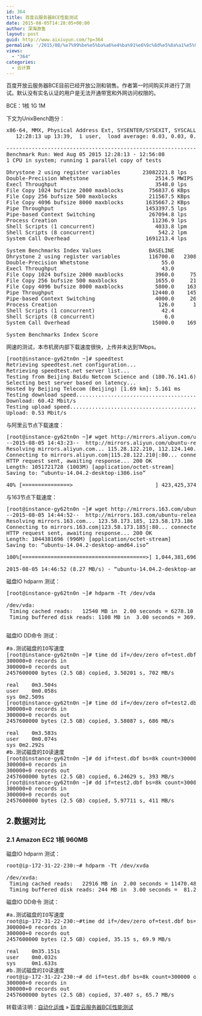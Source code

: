 ```yaml
---
id: 364
title: 百度云服务器BCE性能测试
date: 2015-08-05T14:28:05+00:00
author: 深海游鱼
layout: post
guid: http://www.aixiuyun.com/?p=364
permalink: '/2015/08/%e7%99%be%e5%ba%a6%e4%ba%91%e6%9c%8d%e5%8a%a1%e5%99%a8bce%e6%80%a7%e8%83%bd%e6%b5%8b%e8%af%95.html'
views:
  - "364"
categories:
  - 云计算
---
```

百度开放云服务器BCE目前已经开放公测和销售。作者第一时间购买并进行了测试。默认没有实名认证的用户是无法开通带宽和外网访问权限的。
  
BCE：1核 1G 1M
  
下文为UnixBench跑分：

<pre class="prettyprint linenums">x86-64, MMX, Physical Address Ext, SYSENTER/SYSEXIT, SYSCALL/SYSRET
   12:28:13 up 13:39,  1 user,  load average: 0.03, 0.03, 0.00; runlevel 3

------------------------------------------------------------------------
Benchmark Run: Wed Aug 05 2015 12:28:13 - 12:56:08
1 CPU in system; running 1 parallel copy of tests

Dhrystone 2 using register variables       23082221.8 lps   (10.0 s, 7 samples)
Double-Precision Whetstone                     2514.5 MWIPS (9.9 s, 7 samples)
Execl Throughput                               3548.0 lps   (29.9 s, 2 samples)
File Copy 1024 bufsize 2000 maxblocks        756837.6 KBps  (30.0 s, 2 samples)
File Copy 256 bufsize 500 maxblocks          211567.5 KBps  (30.0 s, 2 samples)
File Copy 4096 bufsize 8000 maxblocks       1635667.2 KBps  (30.0 s, 2 samples)
Pipe Throughput                             1453397.5 lps   (10.0 s, 7 samples)
Pipe-based Context Switching                 267094.8 lps   (10.0 s, 7 samples)
Process Creation                              11236.9 lps   (30.0 s, 2 samples)
Shell Scripts (1 concurrent)                   4033.8 lpm   (60.0 s, 2 samples)
Shell Scripts (8 concurrent)                    542.2 lpm   (60.0 s, 2 samples)
System Call Overhead                        1691213.4 lps   (10.0 s, 7 samples)

System Benchmarks Index Values               BASELINE       RESULT    INDEX
Dhrystone 2 using register variables         116700.0   23082221.8   1977.9
Double-Precision Whetstone                       55.0       2514.5    457.2
Execl Throughput                                 43.0       3548.0    825.1
File Copy 1024 bufsize 2000 maxblocks          3960.0     756837.6   1911.2
File Copy 256 bufsize 500 maxblocks            1655.0     211567.5   1278.4
File Copy 4096 bufsize 8000 maxblocks          5800.0    1635667.2   2820.1
Pipe Throughput                               12440.0    1453397.5   1168.3
Pipe-based Context Switching                   4000.0     267094.8    667.7
Process Creation                                126.0      11236.9    891.8
Shell Scripts (1 concurrent)                     42.4       4033.8    951.4
Shell Scripts (8 concurrent)                      6.0        542.2    903.7
System Call Overhead                          15000.0    1691213.4   1127.5
                                                                   ========
System Benchmarks Index Score                                        1109.2
</pre>

网速的测试，本市机房内部下载速度很快，上传并未达到1Mbps。

<pre class="prettyprint linenums">[root@instance-gy62tn0n ~]# speedtest
Retrieving speedtest.net configuration...
Retrieving speedtest.net server list...
Testing from Beijing Baidu Netcom Science and (180.76.141.6)...
Selecting best server based on latency...
Hosted by Beijing Telecom (Beijing) [1.69 km]: 5.161 ms
Testing download speed........................................
Download: 60.42 Mbit/s
Testing upload speed..................................................
Upload: 0.53 Mbit/s
</pre>

与阿里云节点下载速度：

<pre class="prettyprint linenums">[root@instance-gy62tn0n ~]# wget http://mirrors.aliyun.com/ubuntu-releases/14.04/ubuntu-14.04.2-desktop-i386.iso
--2015-08-05 14:43:23--  http://mirrors.aliyun.com/ubuntu-releases/14.04/ubuntu-14.04.2-desktop-i386.iso
Resolving mirrors.aliyun.com... 115.28.122.210, 112.124.140.210
Connecting to mirrors.aliyun.com|115.28.122.210|:80... connected.
HTTP request sent, awaiting response... 200 OK
Length: 1051721728 (1003M) [application/octet-stream]
Saving to: “ubuntu-14.04.2-desktop-i386.iso”

40% [===============&gt;                          ] 423,425,374 5.00M/s  eta 2m 2s
</pre>

与163节点下载速度：

<pre class="prettyprint linenums">[root@instance-gy62tn0n ~]# wget http://mirrors.163.com/ubuntu-releases/14.04/ubuntu-14.04.2-desktop-amd64.iso
--2015-08-05 14:44:52--  http://mirrors.163.com/ubuntu-releases/14.04/ubuntu-14.04.2-desktop-amd64.iso
Resolving mirrors.163.com... 123.58.173.185, 123.58.173.186
Connecting to mirrors.163.com|123.58.173.185|:80... connected.
HTTP request sent, awaiting response... 200 OK
Length: 1044381696 (996M) [application/octet-stream]
Saving to: “ubuntu-14.04.2-desktop-amd64.iso”

100%[=======================================&gt;] 1,044,381,696 12.3M/s   in 2m 0s   

2015-08-05 14:46:52 (8.27 MB/s) - “ubuntu-14.04.2-desktop-amd64.iso” saved [1044381696/1044381696]
</pre>

磁盘IO hdparm 测试：

<pre class="prettyprint linenums">[root@instance-gy62tn0n ~]# hdparm -Tt /dev/vda

/dev/vda:
 Timing cached reads:   12540 MB in  2.00 seconds = 6278.10 MB/sec
 Timing buffered disk reads: 1108 MB in  3.00 seconds = 369.16 MB/sec

</pre>

磁盘IO DD命令 测试：

<pre class="prettyprint linenums">#a.测试磁盘的IO写速度
[root@instance-gy62tn0n ~]# time dd if=/dev/zero of=test.dbf bs=8k count=300000
300000+0 records in
300000+0 records out
2457600000 bytes (2.5 GB) copied, 3.50201 s, 702 MB/s

real	0m3.504s
user	0m0.058s
sys	0m2.509s
[root@instance-gy62tn0n ~]# time dd if=/dev/zero of=test2.dbf bs=8k count=300000
300000+0 records in
300000+0 records out
2457600000 bytes (2.5 GB) copied, 3.58087 s, 686 MB/s

real	0m3.583s
user	0m0.074s
sys	0m2.292s
#b.测试磁盘的IO读速度
[root@instance-gy62tn0n ~]# dd if=test.dbf bs=8k count=300000 of=/dev/null 
300000+0 records in
300000+0 records out
2457600000 bytes (2.5 GB) copied, 6.24629 s, 393 MB/s
[root@instance-gy62tn0n ~]# dd if=test2.dbf bs=8k count=300000 of=/dev/null 
300000+0 records in
300000+0 records out
2457600000 bytes (2.5 GB) copied, 5.97711 s, 411 MB/s
</pre>

## 2.数据对比

### 2.1 Amazon EC2 1核 960MB

磁盘IO hdparm 测试：

<pre class="prettyprint linenums">root@ip-172-31-22-230:~# hdparm -Tt /dev/xvda

/dev/xvda:
 Timing cached reads:   22916 MB in  2.00 seconds = 11470.48 MB/sec
 Timing buffered disk reads: 244 MB in  3.00 seconds =  81.26 MB/sec
</pre>

磁盘IO DD命令 测试：

<pre class="prettyprint linenums">#a.测试磁盘的IO写速度
root@ip-172-31-22-230:~#time dd if=/dev/zero of=test.dbf bs=8k count=300000
300000+0 records in
300000+0 records out
2457600000 bytes (2.5 GB) copied, 35.15 s, 69.9 MB/s

real    0m35.151s
user    0m0.032s
sys     0m1.633s
#b.测试磁盘的IO读速度
root@ip-172-31-22-230:~# dd if=test.dbf bs=8k count=300000 of=/dev/null
300000+0 records in
300000+0 records out
2457600000 bytes (2.5 GB) copied, 37.407 s, 65.7 MB/s
</pre>

转载请注明：[自动化运维](http://www.wanglijie.cn) &raquo; [百度云服务器BCE性能测试](http://www.wanglijie.cn/2015/08/%e7%99%be%e5%ba%a6%e4%ba%91%e6%9c%8d%e5%8a%a1%e5%99%a8bce%e6%80%a7%e8%83%bd%e6%b5%8b%e8%af%95.html)